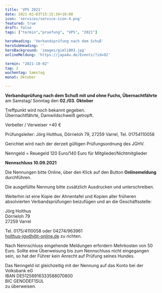```yaml
---
title: 'VPS 2021'
date: 2021-02-03T15:15:34+10:00
icon: 'services/service-icon-4.png'
featured: true
draft: false
tags: ["termin","pruefung", "VPS", "2021"]

heroHeading: 'Verbandsprüfung nach dem Schuß'
heroSubHeading: ''
heroBackground: 'images/gimli003.jpg'
onlineMeldung: 'https://japa4u.de/Events/?id=92'

termin: "2021-10-02"
tag: 2
wochentag: Samstag
monat: Oktober

---
```


**Verbandsprüfung nach dem Schuß mit und ohne Fuchs, Übernachtfährte**  
am Samstag/ Sonntag den **02./03. Oktober**

Treffpunkt wird noch bekannt gegeben.  
Übernachtfährte, Damwildschweiß getropft.  

Verbeller / Verweiser +40 €  

Prüfungsleiter: Jörg Holthus, Dörrieloh 79, 27259 Varrel, Tel. 01754110058  

Gerichtet wird nach der derzeit gültigen Prüfungsordnung des JGHV.  

Nenngeld = Reuegeld 120 Euro/140 Euro für Mitglieder/Nichtmitglieder  

**Nennschluss 10.09.2021**

Die Nennungen bitte Online, über den Klick auf den Button **Onlinemeldung** durchführen.

Die ausgefüllte Nennung bitte zusätzlich Ausdrucken und unterschreiben.  

Weiterhin ist eine Kopie der Ahnentafel und Kopien aller früheren absolvierten Verbandsprüfungen beizufügen und an die Geschäftsstelle:  

Jörg Holthus  
Dörrieloh 79  
27259 Varrel  

Tel. 0175/4110058 oder 04274/963961  
holthus-jgvdh@t-online.de zu richten.


Nach Nennschluss eingehende Meldungen erfordern Mehrkosten von 50 Euro. Sollte eine Überweisung bis zum Nennschluss nicht eingegangen sein, so hat der Führer kein Anrecht auf Prüfung seines Hundes.

Das Nenngeld ist gleichzeitig mit der Nennung auf das Konto bei der Volksbank eG  
IBAN DE51256916333588070800  
BIC GENODEF1SUL  
zu überweisen.